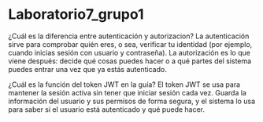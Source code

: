 # Laboratorio7_grupo1
¿Cuál es la diferencia entre autenticación y autorizacion?
La autenticación sirve para comprobar quién eres, o sea, verificar tu identidad (por ejemplo, cuando inicias sesión con usuario y contraseña).
La autorización es lo que viene después: decide qué cosas puedes hacer o a qué partes del sistema puedes entrar una vez que ya estás autenticado.

¿Cuál es la función del token JWT en la guía?
El token JWT se usa para mantener la sesión activa sin tener que iniciar sesión cada vez. Guarda la información del usuario y sus permisos de forma segura, y el sistema lo usa para saber si el usuario está autenticado y qué puede hacer.

